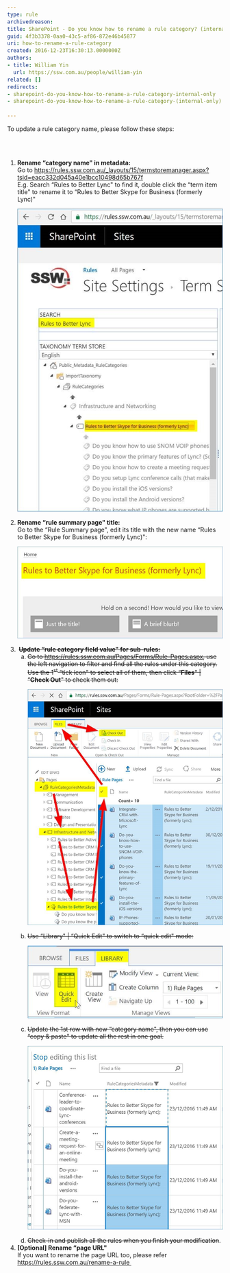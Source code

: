 ```yaml
---
type: rule
archivedreason: 
title: SharePoint - Do you know how to rename a rule category? (internal only)
guid: 4f3b3378-0aa0-43c5-af86-872e46b45877
uri: how-to-rename-a-rule-category
created: 2016-12-23T16:30:13.0000000Z
authors:
- title: William Yin
  url: https://ssw.com.au/people/william-yin
related: []
redirects:
- sharepoint-do-you-know-how-to-rename-a-rule-category-internal-only
- sharepoint-do-you-know-how-to-rename-a-rule-category-(internal-only)

---
```



<p>To update a rule category name, please follow these steps:​<br></p>
<br><excerpt class='endintro'></excerpt><br>
<ol><li>
      <strong>Rename “category name" in metadata:</strong><br>Go to <a href="/_layouts/15/termstoremanager.aspx?tsid=eacc332d045a40e1bcc10498d65b767f">https://rules.ssw.com.au/_layouts/15/termstoremanager.aspx?tsid=eacc332d045a40e1bcc10498d65b767f</a><br>E.g. Search “Rules to Better Lync" to find it, double click the “term item title" to rename it to “Rules to Better Skype for Business (formerly Lync)" <br>
      <dl class="image"><dt><img src="change-rule-category-name-1.jpg" alt="change-rule-category-name-1.jpg" /></dt></dl></li><li>
      <strong>Rename “rule summary page" title:</strong><br>Go to the “Rule Summary page", edit its title with the new name “Rules to Better Skype for Business (formerly Lync)": <dl class="image"><dt><img src="change-rule-category-name-2.jpg" alt="change-rule-category-name-2.jpg" /></dt></dl></li><li>
      <strong> </strong><strong style="text-decoration:line-through;">Update “rule category field value" for sub-rules:</strong><span style="text-decoration:line-through;"> 
      </span><ol style="list-style:lower-alpha;"><li style="text-decoration:line-through;">Go to <a href="/Pages/Forms/Rule-Pages.aspx">https://rules.ssw.com.au/Pages/Forms/Rule-Pages.aspx</a>, use the left navigation to filter and find all the rules under this category. Use the 1<sup>st</sup> “tick icon" to select all of them, then click “<strong>Files</strong>" | “<strong>Check Out</strong>" to check them out: <dl class="image" style="text-decoration:line-through;"><dt><img src="change-rule-category-name-3.jpg" alt="change-rule-category-name-3.jpg" /></dt></dl></li><li style="text-decoration:line-through;">Use “Library" | “Quick Edit" to switch to “quick edit" mode: <dl class="image" style="text-decoration:line-through;"><dt><img src="change-rule-category-name-4.jpg" alt="change-rule-category-name-4.jpg" /></dt></dl></li><li style="text-decoration:line-through;">Update the 1st row with new “category name", then you can use “copy & paste" to update all the rest in one goal. <dl class="image" style="text-decoration:line-through;"><dt><img src="change-rule-category-name-5.jpg" alt="change-rule-category-name-5.jpg" data-pin-nopin="true" /></dt></dl></li><li><span style="text-decoration:line-through;">Check-in and publish all the rules when you finish your modification</span>.</li></ol></li><li>
      <strong>[Optional] Rename “page URL"</strong><br>If you want to rename the page URL too, please refer <a href=/rename-a-rule>https://rules.ssw.com.au/rename-a-rule </a>  <br></li></ol> ​<br>


